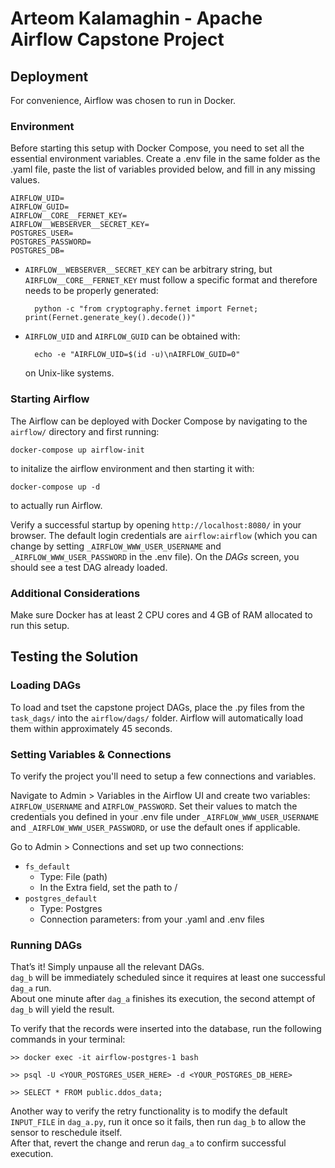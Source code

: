 # Arteom Kalamaghin - Apache Airflow Capstone Project

## Deployment

For convenience, Airflow was chosen to run in Docker.

### Environment

Before starting this setup with Docker Compose, you need to set all the essential environment variables. Create a .env file in the same folder as the .yaml file, paste the list of variables provided below, and fill in any missing values.

    AIRFLOW_UID=
    AIRFLOW_GUID=
    AIRFLOW__CORE__FERNET_KEY=
    AIRFLOW__WEBSERVER__SECRET_KEY=
    POSTGRES_USER=
    POSTGRES_PASSWORD=
    POSTGRES_DB=

* `AIRFLOW__WEBSERVER__SECRET_KEY` can be arbitrary string, but `AIRFLOW__CORE__FERNET_KEY` must follow a specific format and therefore needs to be properly generated:

        python -c "from cryptography.fernet import Fernet; print(Fernet.generate_key().decode())"

* `AIRFLOW_UID` and `AIRFLOW_GUID` can be obtained with:

        echo -e "AIRFLOW_UID=$(id -u)\nAIRFLOW_GUID=0"

    on Unix-like systems.

### Starting Airflow

The Airflow can be deployed with Docker Compose by navigating to the `airflow/` directory and first running:

    docker-compose up airflow-init

to initalize the airflow environment and then starting it with:

    docker-compose up -d

to actually run Airflow.

Verify a successful startup by opening `http://localhost:8080/` in your browser. The default login credentials are `airflow:airflow` (which you can change by setting `_AIRFLOW_WWW_USER_USERNAME` and `_AIRFLOW_WWW_USER_PASSWORD` in the .env file). On the _DAGs_ screen, you should see a test DAG already loaded.

### Additional Considerations

Make sure Docker has at least 2 CPU cores and 4 GB of RAM allocated to run this setup.

## Testing the Solution

### Loading DAGs

To load and tset the capstone project DAGs, place the .py files from the `task_dags/` into the `airflow/dags/` folder. Airflow will automatically load them within approximately 45 seconds.

### Setting Variables & Connections

To verify the project you'll need to setup a few connections and variables.

Navigate to Admin > Variables in the Airflow UI and create two variables: `AIRFLOW_USERNAME` and `AIRFLOW_PASSWORD`. Set their values to match the credentials you defined in your .env file under `_AIRFLOW_WWW_USER_USERNAME` and `_AIRFLOW_WWW_USER_PASSWORD`, or use the default ones if applicable.

Go to Admin > Connections and set up two connections:

* `fs_default`
    - Type: File (path)
    - In the Extra field, set the path to /
* `postgres_default`
    - Type: Postgres
    - Connection parameters: from your .yaml and .env files

### Running DAGs

That’s it! Simply unpause all the relevant DAGs.  
`dag_b` will be immediately scheduled since it requires at least one successful `dag_a` run.  
About one minute after `dag_a` finishes its execution, the second attempt of `dag_b` will yield the result.

To verify that the records were inserted into the database, run the following commands in your terminal:

    >> docker exec -it airflow-postgres-1 bash

    >> psql -U <YOUR_POSTGRES_USER_HERE> -d <YOUR_POSTGRES_DB_HERE>

    >> SELECT * FROM public.ddos_data;

Another way to verify the retry functionality is to modify the default `INPUT_FILE` in `dag_a.py`, run it once so it fails, then run `dag_b` to allow the sensor to reschedule itself.  
After that, revert the change and rerun `dag_a` to confirm successful execution.